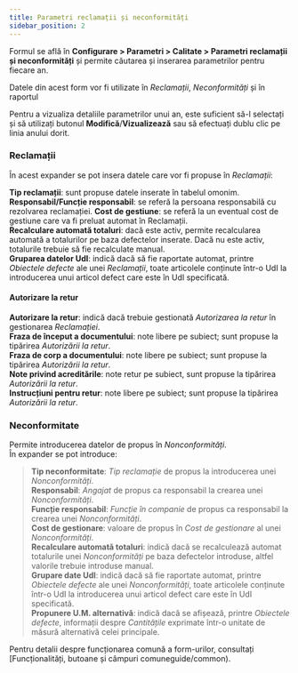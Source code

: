 ```yaml
---
title: Parametri reclamații și neconformități
sidebar_position: 2
---
```


Formul se află în **Configurare > Parametri > Calitate > Parametri reclamații și neconformități** și permite căutarea și inserarea parametrilor pentru fiecare an.

Datele din acest form vor fi utilizate în *Reclamații*, *Neconformități* și în raportul 

Pentru a vizualiza detaliile parametrilor unui an, este suficient să-l selectați și să utilizați butonul **Modifică**/**Vizualizează** sau să efectuați dublu clic pe linia anului dorit.  

### Reclamații  

În acest expander se pot insera datele care vor fi propuse în *Reclamații*:  

**Tip reclamații**: sunt propuse datele inserate în tabelul omonim.  
**Responsabil/Funcție responsabil**: se referă la persoana responsabilă cu rezolvarea reclamației.
**Cost de gestiune**: se referă la un eventual cost de gestiune care va fi preluat automat în Reclamații.  
**Recalculare automată totaluri**: dacă este activ, permite recalcularea automată a totalurilor pe baza defectelor inserate. Dacă nu este activ, totalurile trebuie să fie recalculate manual.   
**Gruparea datelor UdI**: indică dacă să fie raportate automat, printre *Obiectele defecte* ale unei *Reclamații*, toate articolele conținute într-o UdI la introducerea unui articol defect care este în UdI specificată.

#### Autorizare la retur  

**Autorizare la retur**: indică dacă trebuie gestionată *Autorizarea la retur* în gestionarea *Reclamației*.  
**Fraza de început a documentului**: note libere pe subiect; sunt propuse la tipărirea *Autorizării la retur*.  
**Fraza de corp a documentului**: note libere pe subiect; sunt propuse la tipărirea *Autorizării la retur*.  
**Note privind acreditările**: note retur pe subiect, sunt propuse la tipărirea *Autorizării la retur*.  
**Instrucțiuni pentru retur**: note libere pe subiect; sunt propuse la tipărirea *Autorizării la retur*.  

### Neconformitate

Permite introducerea datelor de propus în *Nonconformități*.  
În expander se pot introduce:   
> **Tip neconformitate**: *Tip reclamație* de propus la introducerea unei *Nonconformități*.  
> **Responsabil**: *Angajat* de propus ca responsabil la crearea unei *Nonconformități*.  
> **Funcție responsabil**: *Funcție în companie* de propus ca responsabil la crearea unei *Nonconformități*.  
> **Cost de gestionare**: valoare de propus în *Cost de gestionare* al unei *Nonconformități*.  
> **Recalculare automată totaluri**: indică dacă se recalculează automat totalurile unei *Nonconformități* pe baza defectelor introduse, altfel valorile trebuie introduse manual.  
> **Grupare date UdI**: indică dacă să fie raportate automat, printre *Obiectele defecte* ale unei *Nonconformități*, toate articolele conținute într-o UdI la introducerea unui articol defect care este în UdI specificată.  
> **Propunere U.M. alternativă**: indică dacă se afișează, printre *Obiectele defecte*, informații despre *Cantitățile* exprimate într-o unitate de măsură alternativă celei principale.

Pentru detalii despre funcționarea comună a form-urilor, consultați [Funcționalități, butoane și câmpuri comuneguide/common).
